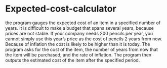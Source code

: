 # Expected-cost-calculator
the program gauges the expected cost of an item in a specified number of years.
It is difficult to make a budget that spans several years, because prices are
not stable. If your company needs 200 pencils per year, you cannot simply
use this year’s price as the cost of pencils 2 years from now. Because of
inflation the cost is likely to be higher than it is today. The
program asks for the cost of the item, the number of years from now that
the item will be purchased, and the rate of inflation. The program then
outputs the estimated cost of the item after the specified period.
